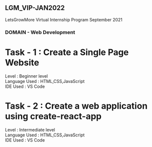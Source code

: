 ## LGM_VIP-JAN2022

LetsGrowMore Virtual Internship Program September 2021

### DOMAIN - Web Development 

# Task - 1 : Create a Single Page Website
Level         : Beginner level <br>
Language Used : HTML,CSS,JavaScript <br>
IDE Used      : VS Code

# Task - 2 :   Create a web application using create-react-app
Level         : Intermediate level <br>
Language Used : HTML,CSS,JavaScript <br>
IDE Used      : VS Code
